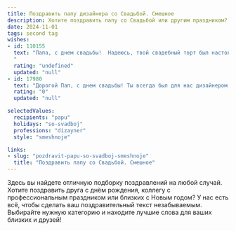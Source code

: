 ```yaml
---
title: Поздравить папу дизайнера со Свадьбой. Смешное
description: Хотите поздравить папу со Свадьбой или другим праздником? Наш ИИ создаст незабываемое поздравление, а вы обязательно выделитесь среди других.  
date: 2024-11-01
tags: second tag
wishes:
- id: 110155
  text: "Папа, с днем свадьбы!  Надеюсь, твой свадебный торт был настолько же прекрасен, насколько прекрасны твои дизайнерские шедевры, и что единственное, что ты проектировал сегодня – это счастливая семейная жизнь (без чертежей и линейки, конечно!).  Пусть семейный быт будет таким же креативным, как твои идеи, но без внезапных сюрпризов в виде перепланировки!  Горько! (но не слишком,  за руль же садиться!)
  "
  rating: "undefined"
  updated: "null"
- id: 17980
  text: "Дорогой Пап, с днем свадьбы! Ты всегда был для нас дизайнером жизни, а сегодня ты дизайнер семейного счастья! Пусть твоя свадьба будет такой же стильной и гармоничной, как твои проекты. И помни, что лучший дизайн – это когда все счастливы! Смеха и любви вам!"
  rating: "0"
  updated: "null"

selectedValues:
  recipients: "papu"
  holidays: "so-svadboj"
  professions: "dizayner"
  style: "smeshnoje"

links:
- slug: "pozdravit-papu-so-svadboj-smeshnoje"
  title: "Поздравить папу со Свадьбой. Смешное"
---
```


Здесь вы найдете отличную подборку поздравлений на любой случай. 
Хотите поздравить друга с днём рождения, коллегу с профессиональным праздником или близких с Новым годом? У нас есть всё, чтобы сделать ваш поздравительный текст незабываемым. Выбирайте нужную категорию и находите лучшие слова для ваших близких и друзей!
